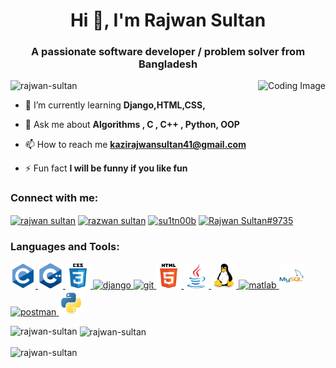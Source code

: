 <h1 align="center">Hi 👋, I'm Rajwan Sultan</h1>
<h3 align="center">A passionate software developer / problem solver from Bangladesh</h3>

<img align="right" alt="Coding Image" src="https://www.google.com/imgres?imgurl=https%3A%2F%2Fmedia.tenor.com%2F2uyENRmiUt0AAAAC%2Fcoding.gif&imgrefurl=https%3A%2F%2Ftenor.com%2Fview%2Fcoding-gif-24297652&tbnid=urce2NUsuMvIiM&vet=12ahUKEwjgrIu3nO38AhVJx6ACHb4TBq4QMygHegUIARClAg..i&docid=qS7uWQQRJaRnwM&w=498&h=373&q=coding%20gif&hl=en-GB&ved=2ahUKEwjgrIu3nO38AhVJx6ACHb4TBq4QMygHegUIARClAg"> 

<p align="left"> <img src="https://komarev.com/ghpvc/?username=rajwan-sultan&label=Profile%20views&color=0e75b6&style=flat" alt="rajwan-sultan" /> </p>

- 🌱 I’m currently learning **Django,HTML,CSS,**

- 💬 Ask me about **Algorithms , C , C++ , Python, OOP**

- 📫 How to reach me **kazirajwansultan41@gmail.com**

- ⚡ Fun fact **I will be funny if you like fun**

<h3 align="left">Connect with me:</h3>
<p align="left">
<a href="https://linkedin.com/in/rajwan sultan" target="blank"><img align="center" src="https://raw.githubusercontent.com/rahuldkjain/github-profile-readme-generator/master/src/images/icons/Social/linked-in-alt.svg" alt="rajwan sultan" height="30" width="40" /></a>
<a href="https://fb.com/razwan sultan" target="blank"><img align="center" src="https://raw.githubusercontent.com/rahuldkjain/github-profile-readme-generator/master/src/images/icons/Social/facebook.svg" alt="razwan sultan" height="30" width="40" /></a>
<a href="https://codeforces.com/profile/su1tn00b" target="blank"><img align="center" src="https://raw.githubusercontent.com/rahuldkjain/github-profile-readme-generator/master/src/images/icons/Social/codeforces.svg" alt="su1tn00b" height="30" width="40" /></a>
<a href="https://discord.gg/Rajwan Sultan#9735" target="blank"><img align="center" src="https://raw.githubusercontent.com/rahuldkjain/github-profile-readme-generator/master/src/images/icons/Social/discord.svg" alt="Rajwan Sultan#9735" height="30" width="40" /></a>
</p>

<h3 align="left">Languages and Tools:</h3>
<p align="left"> <a href="https://www.cprogramming.com/" target="_blank" rel="noreferrer"> <img src="https://raw.githubusercontent.com/devicons/devicon/master/icons/c/c-original.svg" alt="c" width="40" height="40"/> </a> <a href="https://www.w3schools.com/cpp/" target="_blank" rel="noreferrer"> <img src="https://raw.githubusercontent.com/devicons/devicon/master/icons/cplusplus/cplusplus-original.svg" alt="cplusplus" width="40" height="40"/> </a> <a href="https://www.w3schools.com/css/" target="_blank" rel="noreferrer"> <img src="https://raw.githubusercontent.com/devicons/devicon/master/icons/css3/css3-original-wordmark.svg" alt="css3" width="40" height="40"/> </a> <a href="https://www.djangoproject.com/" target="_blank" rel="noreferrer"> <img src="https://cdn.worldvectorlogo.com/logos/django.svg" alt="django" width="40" height="40"/> </a> <a href="https://git-scm.com/" target="_blank" rel="noreferrer"> <img src="https://www.vectorlogo.zone/logos/git-scm/git-scm-icon.svg" alt="git" width="40" height="40"/> </a> <a href="https://www.w3.org/html/" target="_blank" rel="noreferrer"> <img src="https://raw.githubusercontent.com/devicons/devicon/master/icons/html5/html5-original-wordmark.svg" alt="html5" width="40" height="40"/> </a> <a href="https://www.java.com" target="_blank" rel="noreferrer"> <img src="https://raw.githubusercontent.com/devicons/devicon/master/icons/java/java-original.svg" alt="java" width="40" height="40"/> </a> <a href="https://www.linux.org/" target="_blank" rel="noreferrer"> <img src="https://raw.githubusercontent.com/devicons/devicon/master/icons/linux/linux-original.svg" alt="linux" width="40" height="40"/> </a> <a href="https://www.mathworks.com/" target="_blank" rel="noreferrer"> <img src="https://upload.wikimedia.org/wikipedia/commons/2/21/Matlab_Logo.png" alt="matlab" width="40" height="40"/> </a> <a href="https://www.mysql.com/" target="_blank" rel="noreferrer"> <img src="https://raw.githubusercontent.com/devicons/devicon/master/icons/mysql/mysql-original-wordmark.svg" alt="mysql" width="40" height="40"/> </a> <a href="https://postman.com" target="_blank" rel="noreferrer"> <img src="https://www.vectorlogo.zone/logos/getpostman/getpostman-icon.svg" alt="postman" width="40" height="40"/> </a> <a href="https://www.python.org" target="_blank" rel="noreferrer"> <img src="https://raw.githubusercontent.com/devicons/devicon/master/icons/python/python-original.svg" alt="python" width="40" height="40"/> </a> </p>

<p><img align="left" src="https://github-readme-stats.vercel.app/api/top-langs?username=rajwan-sultan&show_icons=true&locale=en&layout=compact" alt="rajwan-sultan" /></p>

<p>&nbsp;<img align="center" src="https://github-readme-stats.vercel.app/api?username=rajwan-sultan&show_icons=true&locale=en" alt="rajwan-sultan" /></p>

<p><img align="center" src="https://github-readme-streak-stats.herokuapp.com/?user=rajwan-sultan&" alt="rajwan-sultan" /></p>
